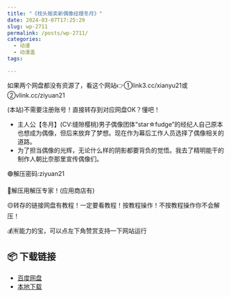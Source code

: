 ```yaml
---
title: "《枕头贩卖新偶像经理冬月》"
date: 2024-03-07T17:25:29
slug: wp-2711
permalink: /posts/wp-2711/
categories:
  - 动漫
  - 动漫盖
tags:

---
```


如果两个网盘都没有资源了，看这个网站👉①link3.cc/xianyu21或②vlink.cc/ziyuan21

(本站)不需要注册账号！直接转存到对应网盘OK？懂吧！

*   主人公【冬月】(CV:缝隙樱桃)男子偶像团体“star☆fudge”的经纪人自己原本也想成为偶像，但后来放弃了梦想。现在作为幕后工作人员选择了偶像相关的道路。
*   为了担当偶像的光辉，无论什么样的阴影都要背负的觉悟。我去了精明能干的制作人朝比奈那里宣传偶像们。

🟢解压密码:ziyuan21

🔵解压用解压专家！(应用商店有)

🟡转存的链接网盘有教程！一定要看教程！按教程操作！不按教程操作你不会解压！

💰🈶能力的宝，可以点左下角赞赏支持一下网站运行

## 📦 下载链接
- [百度网盘](https://blziyuan21.com/pay-download/2711?key=aea1e27658&down_id=0)
- [本地下载](https://blziyuan21.com/pay-download/2711?key=aea1e27658&down_id=1)

